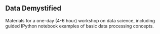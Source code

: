 ## Data Demystified

Materials for a one-day (4-6 hour) workshop on data science, including
guided IPython notebook examples of basic data processing concepts.
